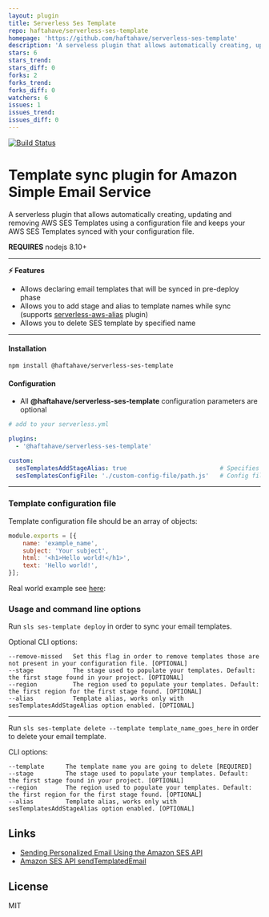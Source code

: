 ```yaml
---
layout: plugin
title: Serverless Ses Template
repo: haftahave/serverless-ses-template
homepage: 'https://github.com/haftahave/serverless-ses-template'
description: 'A serveless plugin that allows automatically creating, updating and removing AWS SES Templates using a configuration file and keeps your AWS SES Templates synced with your configuration file.'
stars: 6
stars_trend: 
stars_diff: 0
forks: 2
forks_trend: 
forks_diff: 0
watchers: 6
issues: 1
issues_trend: 
issues_diff: 0
---
```



[![Build Status](https://travis-ci.org/haftahave/serverless-ses-template.svg?branch=master)](https://travis-ci.org/haftahave/serverless-ses-template)

Template sync plugin for Amazon Simple Email Service
===

A serverless plugin that allows automatically creating, updating and removing AWS SES Templates using a configuration file and keeps your AWS SES Templates synced with your configuration file.

**REQUIRES** nodejs 8.10+

---
**:zap: Features**

- Allows declaring email templates that will be synced in pre-deploy phase
- Allows you to add stage and alias to template names while sync (supports [serverless-aws-alias](https://github.com/HyperBrain/serverless-aws-alias) plugin)
- Allows you to delete SES template by specified name
---

#### Installation

`npm install @haftahave/serverless-ses-template`

#### Configuration

* All **@haftahave/serverless-ses-template** configuration parameters are optional

```yaml
# add to your serverless.yml

plugins:
  - '@haftahave/serverless-ses-template'

custom:
  sesTemplatesAddStageAlias: true                          # Specifies whether to add stage and alias to template name
  sesTemplatesConfigFile: './custom-config-file/path.js'   # Config file path (default './ses-email-templates/index.js')
```
---

### Template configuration file

Template configuration file should be an array of objects:
```javascript
module.exports = [{
    name: 'example_name',
    subject: 'Your subject',
    html: '<h1>Hello world!</h1>',
    text: 'Hello world!',
}];
```

Real world example see [here](ses-email-templates/index.js):

### Usage and command line options

Run `sls ses-template deploy` in order to sync your email templates.

Optional CLI options:
```
--remove-missed   Set this flag in order to remove templates those are not present in your configuration file. [OPTIONAL]
--stage           The stage used to populate your templates. Default: the first stage found in your project. [OPTIONAL]
--region          The region used to populate your templates. Default: the first region for the first stage found. [OPTIONAL]
--alias           Template alias, works only with sesTemplatesAddStageAlias option enabled. [OPTIONAL]
```
---

Run `sls ses-template delete --template template_name_goes_here` in order to delete your email template.

CLI options:

```
--template      The template name you are going to delete [REQUIRED]
--stage         The stage used to populate your templates. Default: the first stage found in your project. [OPTIONAL]
--region        The region used to populate your templates. Default: the first region for the first stage found. [OPTIONAL]
--alias         Template alias, works only with sesTemplatesAddStageAlias option enabled. [OPTIONAL]
```

## Links

- [Sending Personalized Email Using the Amazon SES API](https://docs.aws.amazon.com/ses/latest/DeveloperGuide/send-personalized-email-api.html)
- [Amazon SES API sendTemplatedEmail](https://docs.aws.amazon.com/AWSJavaScriptSDK/latest/AWS/SES.html#sendTemplatedEmail-property)

## License

MIT
